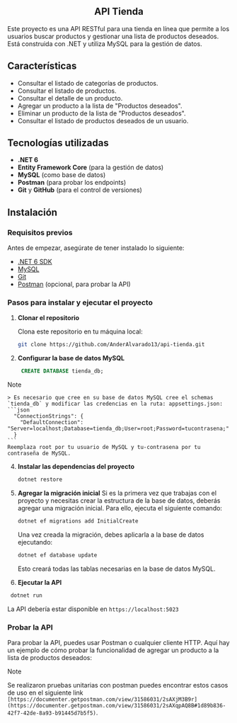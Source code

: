 <h2 align="center"> API Tienda </h2>

Este proyecto es una API RESTful para una tienda en línea que permite a los usuarios buscar productos y gestionar una lista de productos deseados. Está construida con .NET y utiliza MySQL para la gestión de datos.

## Características

- Consultar el listado de categorías de productos.
- Consultar el listado de productos.
- Consultar el detalle de un producto.
- Agregar un producto a la lista de "Productos deseados".
- Eliminar un producto de la lista de "Productos deseados".
- Consultar el listado de productos deseados de un usuario.

## Tecnologías utilizadas

- **.NET 6**
- **Entity Framework Core** (para la gestión de datos)
- **MySQL** (como base de datos)
- **Postman** (para probar los endpoints)
- **Git** y **GitHub** (para el control de versiones)

## Instalación

### Requisitos previos

Antes de empezar, asegúrate de tener instalado lo siguiente:

- [.NET 6 SDK](https://dotnet.microsoft.com/download/dotnet/6.0)
- [MySQL](https://www.mysql.com/downloads/)
- [Git](https://git-scm.com/)
- [Postman](https://www.postman.com/downloads/) (opcional, para probar la API)

### Pasos para instalar y ejecutar el proyecto

1. **Clonar el repositorio**

   Clona este repositorio en tu máquina local:

   ```bash
   git clone https://github.com/AnderAlvarado13/api-tienda.git

2. **Configurar la base de datos MySQL**
   ```sql
    CREATE DATABASE tienda_db;
   ```
> [!NOTE]
    > Es necesario que cree en su base de datos MySQL cree el schemas `tienda_db` y modificar las credencias en la ruta: appsettings.json:
    ```json
      "ConnectionStrings": {
        "DefaultConnection": "Server=localhost;Database=tienda_db;User=root;Password=tucontrasena;"
      }
    ```
    Reemplaza root por tu usuario de MySQL y tu-contrasena por tu contraseña de MySQL.
   
4. **Instalar las dependencias del proyecto**
   ```bash
   dotnet restore
5. **Agregar la migración inicial**
   Si es la primera vez que trabajas con el proyecto y necesitas crear la estructura de la base de datos, deberás agregar una migración inicial. Para ello, ejecuta el siguiente comando:
   ```bash
   dotnet ef migrations add InitialCreate
   ```
   Una vez creada la migración, debes aplicarla a la base de datos ejecutando:
   ```bash
   dotnet ef database update
   ```
   Esto creará todas las tablas necesarias en la base de datos MySQL.

6. **Ejecutar la API**
  ```bash
   dotnet run
   ```
  La API debería estar disponible en `https://localhost:5023`

### Probar la API
   Para probar la API, puedes usar Postman o cualquier cliente HTTP. Aquí hay un ejemplo de cómo probar la funcionalidad de agregar un producto a la lista de productos deseados:
  > [!NOTE]
  > Se realizaron pruebas unitarias con postman puedes encontrar estos casos de uso en el siguiente link `[https://documenter.getpostman.com/view/31586031/2sAXjM3B9r](https://documenter.getpostman.com/view/31586031/2sAXqpAQ8B#1d89b836-42f7-42de-8a93-b91445d7b5f5)`.


